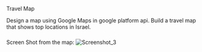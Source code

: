 #
Travel Map

Design a map using Google Maps in google platform api.
Build a travel map that shows top locations in Israel.

###
Screen Shot from the map:
![Screenshot_3](https://user-images.githubusercontent.com/59119335/118558315-1c5c5c80-b76f-11eb-8588-7c8b9a6103a1.png)


